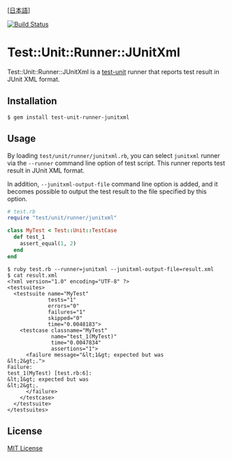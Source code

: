 [[日本語](README.ja.md)]

[![Build Status](https://travis-ci.org/kenichiice/test-unit-runner-junitxml.svg?branch=master)](https://travis-ci.org/kenichiice/test-unit-runner-junitxml)

# Test::Unit::Runner::JUnitXml

Test::Unit::Runner::JUnitXml is a [test-unit](https://github.com/test-unit/test-unit) runner that reports test result in JUnit XML format.

## Installation

    $ gem install test-unit-runner-junitxml

## Usage

By loading `test/unit/runner/junitxml.rb`, you can select `junitxml` runner via the `--runner` command line option of test script. This runner reports test result in JUnit XML format.

In addition, `--junitxml-output-file` command line option is added, and it becomes possible to output the test result to the file specified by this option.

```ruby
# test.rb
require "test/unit/runner/junitxml"

class MyTest < Test::Unit::TestCase
  def test_1
    assert_equal(1, 2)
  end
end
```

```
$ ruby test.rb --runner=junitxml --junitxml-output-file=result.xml
$ cat result.xml
<?xml version="1.0" encoding="UTF-8" ?>
<testsuites>
  <testsuite name="MyTest"
             tests="1"
             errors="0"
             failures="1"
             skipped="0"
             time="0.0048183">
    <testcase classname="MyTest"
              name="test_1(MyTest)"
              time="0.0047834"
              assertions="1">
      <failure message="&lt;1&gt; expected but was
&lt;2&gt;.">
Failure:
test_1(MyTest) [test.rb:6]:
&lt;1&gt; expected but was
&lt;2&gt;.
      </failure>
    </testcase>
  </testsuite>
</testsuites>
```

## License

[MIT License](https://opensource.org/licenses/MIT)
